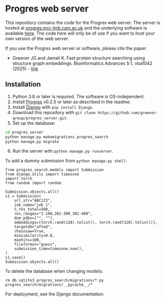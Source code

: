 # Progres web server

This repository contains the code for the Progres web server.
The server is hosted at [progres.mrc-lmb.cam.ac.uk](https://progres.mrc-lmb.cam.ac.uk) and the underlying software is available [here](https://github.com/greener-group/progres).
The code here will only be of use if you want to host your own version of the web server.

If you use the Progres web server or software, please cite the paper:

- Greener JG and Jamali K. Fast protein structure searching using structure graph embeddings. Bioinformatics Advances 5:1, vbaf042 (2025) - [link](https://academic.oup.com/bioinformaticsadvances/article/5/1/vbaf042/8107707)

## Installation

1. Python 3.8 or later is required. The software is OS-independent.
2. Install [Progres](https://github.com/greener-group/progres) v0.2.5 or later as described in the readme.
3. Install [Django](https://www.djangoproject.com) with `pip install Django`.
4. Download this repository with `git clone https://github.com/greener-group/progres_server.git`.
5. Set up the database:
```bash
cd progres_server
python manage.py makemigrations progres_search
python manage.py migrate
```
6. Run the server with `python manage.py runserver`.

To add a dummy submission from `python manage.py shell`:
```
from progres_search.models import Submission
from django.utils import timezone
import torch
from random import random

Submission.objects.all()
s1 = Submission(
    url_str="ABC123",
    job_name="job 1",
    n_res_total=500,
    res_ranges="1-100,201-300_301-400",
    dom_pdbs=["", ""],
    embeddings=[torch.rand(128).tolist(), torch.rand(128).tolist()],
    targetdb="afted",
    chainsaw=True,
    minsimilarity=0.8,
    maxhits=100,
    fileformat="guess",
    submission_time=timezone.now(),
)
s1.save()
Submission.objects.all()
```
To delete the database when changing models:
```
rm db.sqlite3 progres_search/migrations/*.py progres_search/migrations/__pycache__/*
```

For deployment, see the Django documentation.
